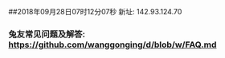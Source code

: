 ##2018年09月28日07时12分07秒 新址: 142.93.124.70
### 兔友常见问题及解答: https://github.com/wanggonging/d/blob/w/FAQ.md

